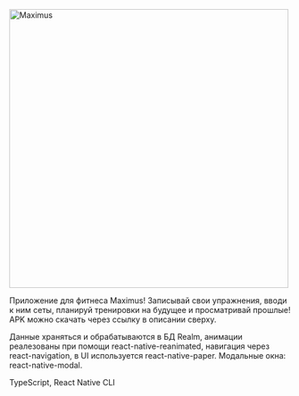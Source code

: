 <img src="./gifs/MaximusFinal.gif" height="500" alt="Maximus" />


Приложение для фитнеса Maximus! Записывай свои упражнения, вводи к ним сеты, планируй тренировки на будущее и просматривай прошлые! APK можно скачать через ссылку в описании сверху.

Данные храняться и обрабатываются в БД Realm, анимации реалезованы при помощи react-native-reanimated, навигация через react-navigation, в UI используется react-native-paper.
Модальные окна: react-native-modal.

TypeScript, React Native CLI
